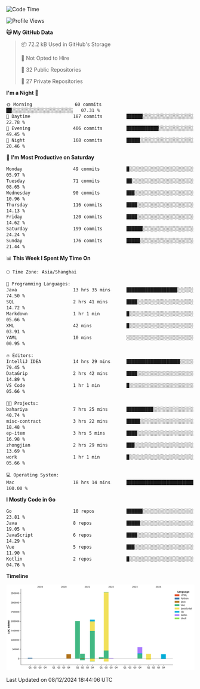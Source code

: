 <!--START_SECTION:waka-->
![Code Time](http://img.shields.io/badge/Code%20Time-2%2C966%20hrs%204%20mins-blue)

![Profile Views](http://img.shields.io/badge/Profile%20Views-0-blue)

**🐱 My GitHub Data** 

> 📦 72.2 kB Used in GitHub's Storage 
 > 
> 🚫 Not Opted to Hire
 > 
> 📜 32 Public Repositories 
 > 
> 🔑 27 Private Repositories 
 > 
**I'm a Night 🦉** 

```text
🌞 Morning                60 commits          ██░░░░░░░░░░░░░░░░░░░░░░░   07.31 % 
🌆 Daytime                187 commits         ██████░░░░░░░░░░░░░░░░░░░   22.78 % 
🌃 Evening                406 commits         ████████████░░░░░░░░░░░░░   49.45 % 
🌙 Night                  168 commits         █████░░░░░░░░░░░░░░░░░░░░   20.46 % 
```
📅 **I'm Most Productive on Saturday** 

```text
Monday                   49 commits          █░░░░░░░░░░░░░░░░░░░░░░░░   05.97 % 
Tuesday                  71 commits          ██░░░░░░░░░░░░░░░░░░░░░░░   08.65 % 
Wednesday                90 commits          ███░░░░░░░░░░░░░░░░░░░░░░   10.96 % 
Thursday                 116 commits         ████░░░░░░░░░░░░░░░░░░░░░   14.13 % 
Friday                   120 commits         ████░░░░░░░░░░░░░░░░░░░░░   14.62 % 
Saturday                 199 commits         ██████░░░░░░░░░░░░░░░░░░░   24.24 % 
Sunday                   176 commits         █████░░░░░░░░░░░░░░░░░░░░   21.44 % 
```


📊 **This Week I Spent My Time On** 

```text
🕑︎ Time Zone: Asia/Shanghai

💬 Programming Languages: 
Java                     13 hrs 35 mins      ███████████████████░░░░░░   74.50 % 
SQL                      2 hrs 41 mins       ████░░░░░░░░░░░░░░░░░░░░░   14.72 % 
Markdown                 1 hr 1 min          █░░░░░░░░░░░░░░░░░░░░░░░░   05.66 % 
XML                      42 mins             █░░░░░░░░░░░░░░░░░░░░░░░░   03.91 % 
YAML                     10 mins             ░░░░░░░░░░░░░░░░░░░░░░░░░   00.95 % 

🔥 Editors: 
IntelliJ IDEA            14 hrs 29 mins      ████████████████████░░░░░   79.45 % 
DataGrip                 2 hrs 42 mins       ████░░░░░░░░░░░░░░░░░░░░░   14.89 % 
VS Code                  1 hr 1 min          █░░░░░░░░░░░░░░░░░░░░░░░░   05.66 % 

🐱‍💻 Projects: 
bahariya                 7 hrs 25 mins       ██████████░░░░░░░░░░░░░░░   40.74 % 
misc-contract            3 hrs 22 mins       █████░░░░░░░░░░░░░░░░░░░░   18.48 % 
ep-item                  3 hrs 5 mins        ████░░░░░░░░░░░░░░░░░░░░░   16.98 % 
zhongjian                2 hrs 29 mins       ███░░░░░░░░░░░░░░░░░░░░░░   13.69 % 
work                     1 hr 1 min          █░░░░░░░░░░░░░░░░░░░░░░░░   05.66 % 

💻 Operating System: 
Mac                      18 hrs 14 mins      █████████████████████████   100.00 % 
```

**I Mostly Code in Go** 

```text
Go                       10 repos            ██████░░░░░░░░░░░░░░░░░░░   23.81 % 
Java                     8 repos             █████░░░░░░░░░░░░░░░░░░░░   19.05 % 
JavaScript               6 repos             ████░░░░░░░░░░░░░░░░░░░░░   14.29 % 
Vue                      5 repos             ███░░░░░░░░░░░░░░░░░░░░░░   11.90 % 
Kotlin                   2 repos             █░░░░░░░░░░░░░░░░░░░░░░░░   04.76 % 
```



**Timeline**

![Lines of Code chart](https://raw.githubusercontent.com/youtiaoguagua/youtiaoguagua/master/assets/bar_graph.png)


 Last Updated on 08/12/2024 18:44:06 UTC
<!--END_SECTION:waka-->